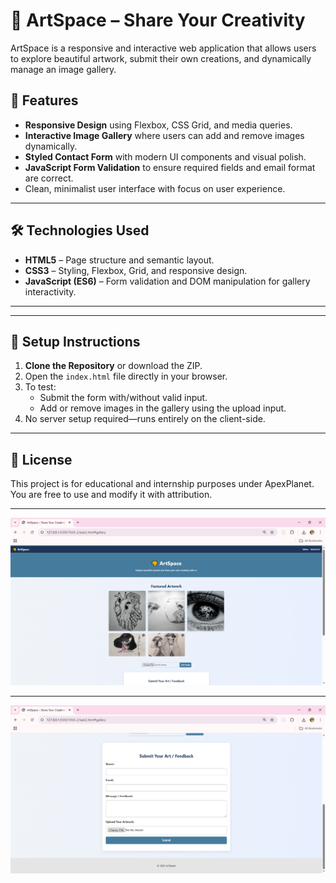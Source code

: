 # 🎨 ArtSpace – Share Your Creativity

ArtSpace is a responsive and interactive web application that allows users to explore beautiful artwork, submit their own creations, and dynamically manage an image gallery. 
## 🌟 Features

- **Responsive Design** using Flexbox, CSS Grid, and media queries.
- **Interactive Image Gallery** where users can add and remove images dynamically.
- **Styled Contact Form** with modern UI components and visual polish.
- **JavaScript Form Validation** to ensure required fields and email format are correct.
- Clean, minimalist user interface with focus on user experience.

---

## 🛠️ Technologies Used

- **HTML5** – Page structure and semantic layout.
- **CSS3** – Styling, Flexbox, Grid, and responsive design.
- **JavaScript (ES6)** – Form validation and DOM manipulation for gallery interactivity.

---

---

## 🚀 Setup Instructions

1. **Clone the Repository** or download the ZIP.
2. Open the `index.html` file directly in your browser.
3. To test:
   - Submit the form with/without valid input.
   - Add or remove images in the gallery using the upload input.
4. No server setup required—runs entirely on the client-side.



---

## 📄 License

This project is for educational and internship purposes under ApexPlanet. You are free to use and modify it with attribution.

---

![screenshot](TASK-2/ss1.png)

---

![screenshot](TASK-2/ss2.png)
